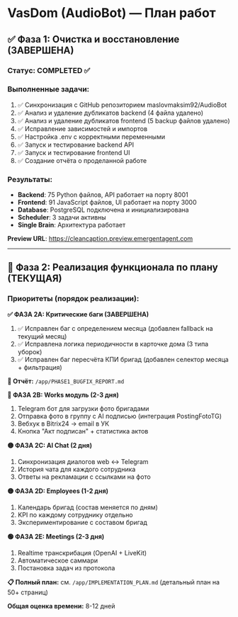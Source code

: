 # VasDom (AudioBot) — План работ

## ✅ Фаза 1: Очистка и восстановление (ЗАВЕРШЕНА)

### Статус: COMPLETED ✅

### Выполненные задачи:
1. ✅ Синхронизация с GitHub репозиторием maslovmaksim92/AudioBot
2. ✅ Анализ и удаление дубликатов backend (4 файла удалено)
3. ✅ Анализ и удаление дубликатов frontend (5 backup файлов удалено)
4. ✅ Исправление зависимостей и импортов
5. ✅ Настройка .env с корректными переменными
6. ✅ Запуск и тестирование backend API
7. ✅ Запуск и тестирование frontend UI
8. ✅ Создание отчёта о проделанной работе

### Результаты:
- **Backend**: 75 Python файлов, API работает на порту 8001
- **Frontend**: 91 JavaScript файлов, UI работает на порту 3000
- **Database**: PostgreSQL подключена и инициализирована
- **Scheduler**: 3 задачи активны
- **Single Brain**: Архитектура работает

**Preview URL**: https://cleancaption.preview.emergentagent.com

---

## 🚀 Фаза 2: Реализация функционала по плану (ТЕКУЩАЯ)

### Приоритеты (порядок реализации):

**✅ ФАЗА 2A: Критические баги (ЗАВЕРШЕНА)**
1. ✅ Исправлен баг с определением месяца (добавлен fallback на текущий месяц)
2. ✅ Исправлена логика периодичности в карточке дома (3 типа уборок)
3. ✅ Исправлен баг пересчёта КПИ бригад (добавлен селектор месяца + фильтрация)

**📄 Отчёт:** `/app/PHASE1_BUGFIX_REPORT.md`

**🔴 ФАЗА 2B: Works модуль (2-3 дня)**
1. Telegram бот для загрузки фото бригадами
2. Отправка фото в группу с AI подписью (интеграция PostingFotoTG)
3. Вебхук в Bitrix24 → email в УК
4. Кнопка "Акт подписан" + статистика актов

**🟡 ФАЗА 2C: AI Chat (2 дня)**
1. Синхронизация диалогов web ↔ Telegram
2. История чата для каждого сотрудника
3. Ответы на рекламации с ссылками на фото

**🟡 ФАЗА 2D: Employees (1-2 дня)**
1. Календарь бригад (состав меняется по дням)
2. KPI по каждому сотруднику отдельно
3. Экспериментирование с составом бригад

**🟢 ФАЗА 2E: Meetings (2-3 дня)**
1. Realtime транскрибация (OpenAI + LiveKit)
2. Автоматическое саммари
3. Постановка задач из протокола

**📋 Полный план:** см. `/app/IMPLEMENTATION_PLAN.md` (детальный план на 50+ страниц)

**Общая оценка времени:** 8-12 дней
